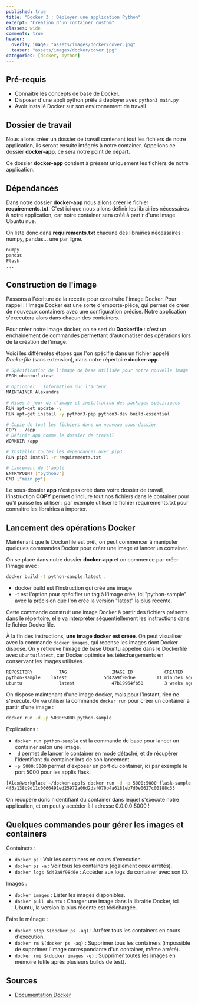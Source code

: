 ```yaml
---
published: true
title: "Docker 3 : Déployer une application Python"
excerpt: "Création d'un container custom"
classes: wide
comments: true
header:
  overlay_image: "assets/images/docker/cover.jpg"
  teaser: "assets/images/docker/cover.jpg"
categories: [docker, python]
---
```


## Pré-requis
- Connaitre les concepts de base de Docker.
- Disposer d'une appli python prête à déployer avec ```python3 main.py```
- Avoir installé Docker sur son environnement de travail

## Dossier de travail

Nous allons créer un dossier de travail contenant tout les fichiers de notre application, ils seront ensuite intégrés à notre container. Appellons ce dossier **docker-app**, ce sera notre point de départ.

Ce dossier **docker-app** contient à présent uniquement les fichiers de notre application.

## Dépendances

Dans notre dossier **docker-app** nous allons créer le fichier **requirements.txt**. C'est ici que nous allons définir les librairies nécessaires à notre application, car notre container sera créé à partir d'une image Ubuntu nue.

On liste donc dans **requirements.txt** chacune des librairies nécessaires : numpy, pandas... une par ligne.

```bash
numpy
pandas
Flask
...
```

## Construction de l'image

Passons à l'écriture de la recette pour construire l'image Docker. Pour rappel : l'image Docker est une sorte d'emporte-pièce, qui permet de créer de nouveaux containers avec une configuration précise. Notre application s'executera alors dans chacun des containers.

Pour créer notre image docker, on se sert du **Dockerfile** : c'est un enchainement de commandes permettant d'automatiser des opérations lors de la création de l'image.

Voici les différentes étapes que l'on spécifie dans un fichier appelé *Dockerfile* (sans extension), dans notre répertoire **docker-app**.

```bash
# Spécification de l'image de base utilisée pour notre nouvelle image
FROM ubuntu:latest

# Optionnel : Information dur l'auteur
MAINTAINER Alexandre

# Mises à jour de l'image et installation des packages spécifiques
RUN apt-get update -y
RUN apt-get install -y python3-pip python3-dev build-essential

# Copie de tout les fichiers dans un nouveau sous-dossier
COPY . /app
# Définir app comme le dossier de travail
WORKDIR /app

# Installer toutes les dépendances avec pip3
RUN pip3 install -r requirements.txt

# Lancement de l'appli
ENTRYPOINT ["python3"]
CMD ["main.py"]
```

Le sous-dossier **app** n'est pas créé dans votre dossier de travail, l'instruction **COPY** permet d'inclure tout nos fichiers dans le container pour qu'il puisse les utiliser : par exemple utiliser le fichier requirements.txt pour connaitre les librairies à importer.

## Lancement des opérations Docker

Maintenant que le Dockerfile est prêt, on peut commencer à manipuler quelques commandes Docker pour créer une image et lancer un container.

On se place dans notre dossier **docker-app** et on commence par créer l'image avec :

```bash
docker build -t python-sample:latest .
```

- docker build est l'instruction qui crée une image
- -t est l'option pour spécifier un tag à l'image crée, ici "python-sample" avec la précision que l'on crée la version "latest" la plus récente.

Cette commande construit une image Docker à partir des fichiers présents dans le répertoire, elle va interpréter séquentiellement les instructions dans le fichier Dockerfile.

À la fin des instructions, **une image docker est créée**. On peut visualiser avec la commande ```docker images```, qui recense les images dont Docker dispose. On y retrouve l'image de base Ubuntu appelée dans le Dockerfile avec ```ubuntu:latest```, car Docker optimise les téléchargements en conservant les images utilisées.

```bash
REPOSITORY          TAG                 IMAGE ID            CREATED             SIZE
python-sample    latest              5d42a9f98d6e        11 minutes ago      1.4GB
ubuntu              latest              47b19964fb50        3 weeks ago         88.1MB
```

On dispose maintenant d'une image docker, mais pour l'instant, rien ne s'execute. On va utiliser la commande ```docker run``` pour créer un container à partir d'une image :

```bash
docker run -d -p 5000:5000 python-sample
```

Explications :
- ```docker run python-sample``` est la commande de base pour lancer un container selon une image.
- ```-d``` permet de lancer le container en mode détaché, et de récupérer l'identifiant du container lors de son lancement.
- ```-p 5000:5000``` permet d'exposer un port du container, ici par exemple le port 5000 pour les applis flask.

```bash
[Alex@workplace ~/docker-app]$ docker run -d -p 5000:5000 flask-sample-one
4f5a138b9d11c0066491ed25972a06d2daf070b4a6181eb7d0e0627c00188c35
```

On récupère donc l'identifiant du container dans lequel s'execute notre application, et on peut y accéder à l'adresse 0.0.0.0:5000 !

## Quelques commandes pour gérer les images et containers

Containers :
- ```docker ps``` : Voir les containers en cours d'execution.
- ```docker ps -a``` : Voir tous les containers (également ceux arrêtés).
- ```docker logs 5d42a9f98d6e``` : Accéder aux logs du container avec son ID.

Images :
- ```docker images``` : Lister les images disponibles.
- ```docker pull ubuntu``` : Charger une image dans la librairie Docker, ici Ubuntu, la version la plus récente est téélchargée.

Faire le ménage :
- ```docker stop $(docker ps -aq)``` : Arrêter tous les containers en cours d'execution.
- ```docker rm $(docker ps -aq)``` : Supprimer tous les containers (impossible de supprimer l'image correspondante d'un container, même arrêté).
- ```docker rmi $(docker images -q)``` : Supprimer toutes les images en mémoire (utile après plusieurs builds de test).

## Sources

- [Documentation Docker](https://docs.docker.com)
